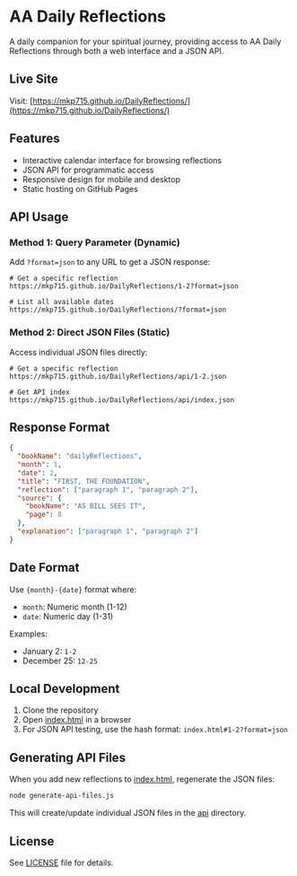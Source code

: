 # AA Daily Reflections

A daily companion for your spiritual journey, providing access to AA Daily Reflections through both a web interface and a JSON API.

## Live Site

Visit: [https://mkp715.github.io/DailyReflections/](https://mkp715.github.io/DailyReflections/)

## Features

- Interactive calendar interface for browsing reflections
- JSON API for programmatic access
- Responsive design for mobile and desktop
- Static hosting on GitHub Pages

## API Usage

### Method 1: Query Parameter (Dynamic)

Add `?format=json` to any URL to get a JSON response:

```
# Get a specific reflection
https://mkp715.github.io/DailyReflections/1-2?format=json

# List all available dates
https://mkp715.github.io/DailyReflections/?format=json
```

### Method 2: Direct JSON Files (Static)

Access individual JSON files directly:

```
# Get a specific reflection
https://mkp715.github.io/DailyReflections/api/1-2.json

# Get API index
https://mkp715.github.io/DailyReflections/api/index.json
```

## Response Format

```json
{
  "bookName": "dailyReflections",
  "month": 1,
  "date": 2,
  "title": "FIRST, THE FOUNDATION",
  "reflection": ["paragraph 1", "paragraph 2"],
  "source": {
    "bookName": "AS BILL SEES IT",
    "page": 8
  },
  "explanation": ["paragraph 1", "paragraph 2"]
}
```

## Date Format

Use `{month}-{date}` format where:
- `month`: Numeric month (1-12)
- `date`: Numeric day (1-31)

Examples:
- January 2: `1-2`
- December 25: `12-25`

## Local Development

1. Clone the repository
2. Open [index.html](index.html) in a browser
3. For JSON API testing, use the hash format: `index.html#1-2?format=json`

## Generating API Files

When you add new reflections to [index.html](index.html), regenerate the JSON files:

```bash
node generate-api-files.js
```

This will create/update individual JSON files in the [api](api) directory.

## License

See [LICENSE](LICENSE) file for details.
